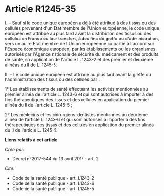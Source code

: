 # Article R1245-35

I. – Sauf si le code unique européen a déjà été attribué à des tissus ou des cellules provenant d'un Etat membre de l'Union
européenne, le code unique européen est attribué au plus tard avant la distribution des tissus ou des cellules en France ou
leur transfert, à des fins de greffe ou d'administration, vers un autre Etat membre de l'Union européenne ou partie à
l'accord sur l'Espace économique européen, par les établissements ou les organismes autorisés par l'Agence nationale de
sécurité du médicament et des produits de santé, en application de l'article L. 1243-2 et des premier et deuxième alinéas du
II de L. 1245-5.

II. – Le code unique européen est attribué au plus tard avant la greffe ou l'administration des tissus ou des cellules par :

1° Les établissements de santé effectuant les activités mentionnées au premier alinéa de l'article L. 1243-6 et qui sont
autorisés à importer à des fins thérapeutiques des tissus et des cellules en application du premier alinéa du II de l'article
L. 1245-5 ;

2° Les médecins et les chirurgiens-dentistes mentionnés au deuxième alinéa de l'article L. 1243-6 et qui sont autorisés à
importer à des fins thérapeutiques des tissus et des cellules en application du premier alinéa du II de l'article L. 1245-5.

**Liens relatifs à cet article**

_Créé par_:

  - Décret n°2017-544 du 13 avril 2017 - art. 2

_Cite_:

  - Code de la santé publique - art. L1243-2
  - Code de la santé publique - art. L1243-6
  - Code de la santé publique - art. L1245-5
